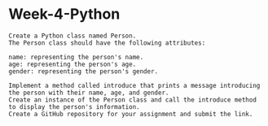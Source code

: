 # Week-4-Python

    Create a Python class named Person.
    The Person class should have the following attributes:

    name: representing the person's name.
    age: representing the person's age.
    gender: representing the person's gender.

    Implement a method called introduce that prints a message introducing the person with their name, age, and gender.
    Create an instance of the Person class and call the introduce method to display the person's information.
    Create a GitHub repository for your assignment and submit the link.
